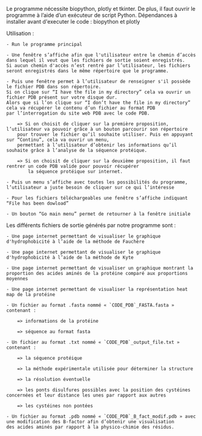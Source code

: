 Le programme nécessite biopython, plotly et tkinter. De plus, il faut ouvrir le programme à l’aide d’un exécuteur de script Python.
Dépendances à installer avant d'executer le code : biopython et plotly


Utilisation :

	- Run le programme principal

	- Une fenêtre s’affiche afin que l'utilisateur entre le chemin d’accès dans lequel il veut que les fichiers de sortie soient enregistrés. 
	Si aucun chemin d'accès n’est rentré par l’utilisateur, les fichiers seront enregistrés dans le même répertoire que le programme.

	- Puis une fenêtre permet à l’utilisateur de renseigner s'il possède le fichier PDB dans son répertoire. 
	Si on clique sur “I have the file in my directory” cela va ouvrir un fichier PDB présent sur votre disque dur. 
	Alors que si l’on clique sur “I don’t have the file in my directory” cela va récupérer le contenu d’un fichier au format PDB 
	par l’interrogation du site web PDB avec le code PDB.

		=> Si on choisit de cliquer sur la première proposition, l’utilisateur va pouvoir grâce à un bouton parcourir son répertoire 
		pour trouver le fichier qu’il souhaite utiliser. Puis en appuyant sur “Continu”, cela va ouvrir un menu, 
		permettant à l’utilisateur d’obtenir les informations qu’il souhaite grâce à l’analyse de la séquence protéique.

		=> Si on choisit de cliquer sur la deuxième proposition, il faut rentrer un code PDB valide pour pouvoir récupérer 
			la séquence protéique sur internet.

	- Puis un menu s’affiche avec toutes les possibilités du programme, l’utilisateur a juste besoin de cliquer sur ce qui l’intéresse

	- Pour les fichiers téléchargeables une fenêtre s’affiche indiquant “File has been dowload”

	- Un bouton “Go main menu” permet de retourner à la fenêtre initiale


Les différents fichiers de sortie générés par notre programme sont :

	- Une page internet permettant de visualiser le graphique d'hydrophobicité à l’aide de la méthode de Fauchère

	- Une page internet permettant de visualiser le graphique d'hydrophobicité à l’aide de la méthode de Kyte

	- Une page internet permettant de visualiser un graphique montrant la proportion des acides aminés de la protéine comparé aux proportions moyennes

	- Une page internet permettant de visualiser la représentation heat map de la protéine

	- Un fichier au format .fasta nommé « `CODE_PDB`_FASTA.fasta » contenant :

		=> informations de la protéine

		=> séquence au format fasta

	- Un fichier au format .txt nommé « `CODE_PDB`_output_file.txt » contenant :

		=> la séquence protéique

		=> la méthode expérimentale utilisée pour déterminer la structure

		=> la résolution éventuelle

		=> les ponts disulfures possibles avec la position des cystéines concernées et leur distance les unes par rapport aux autres

		=> les cystéines non pontées

	- Un fichier au format .pdb nommé « `CODE_PDB`_B_fact_modif.pdb » avec une modification des B-factor afin d’obtenir une visualisation 
	des acides aminés par rapport à la physico-chimie des résidus.